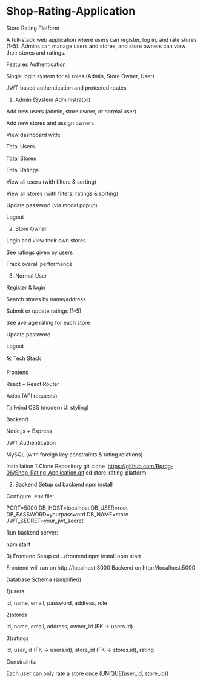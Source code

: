 # Shop-Rating-Application
Store Rating Platform

A full-stack web application where users can register, log in, and rate stores (1–5).
Admins can manage users and stores, and store owners can view their stores and ratings.

 Features
 Authentication

Single login system for all roles (Admin, Store Owner, User)

JWT-based authentication and protected routes

1) Admin (System Administrator)

Add new users (admin, store owner, or normal user)

Add new stores and assign owners

View dashboard with:

Total Users

Total Stores

Total Ratings

View all users (with filters & sorting)

View all stores (with filters, ratings & sorting)

Update password (via modal popup)

Logout

2) Store Owner

Login and view their own stores

See ratings given by users

Track overall performance

3) Normal User

Register & login

Search stores by name/address

Submit or update ratings (1–5)

See average rating for each store

Update password

Logout

🛠️ Tech Stack

Frontend

React + React Router

Axios (API requests)

Tailwind CSS (modern UI styling)

Backend

Node.js + Express

JWT Authentication

MySQL (with foreign key constraints & rating relations)

 Installation
1)Clone Repository
git clone :https://github.com/Rprog-06/Shop-Rating-Application.git
cd store-rating-platform

2) Backend Setup
cd backend
npm install


Configure .env file:

PORT=5000
DB_HOST=localhost
DB_USER=root
DB_PASSWORD=yourpassword
DB_NAME=store
JWT_SECRET=your_jwt_secret


Run backend server:

npm start

3️) Frontend Setup
cd ../frontend
npm install
npm start


Frontend will run on http://localhost:3000
Backend on http://localhost:5000

 Database Schema (simplified)

1)users

id, name, email, password, address, role

2)stores

id, name, email, address, owner_id (FK → users.id)

3)ratings

id, user_id (FK → users.id), store_id (FK → stores.id), rating

Constraints:

Each user can only rate a store once (UNIQUE(user_id, store_id))






